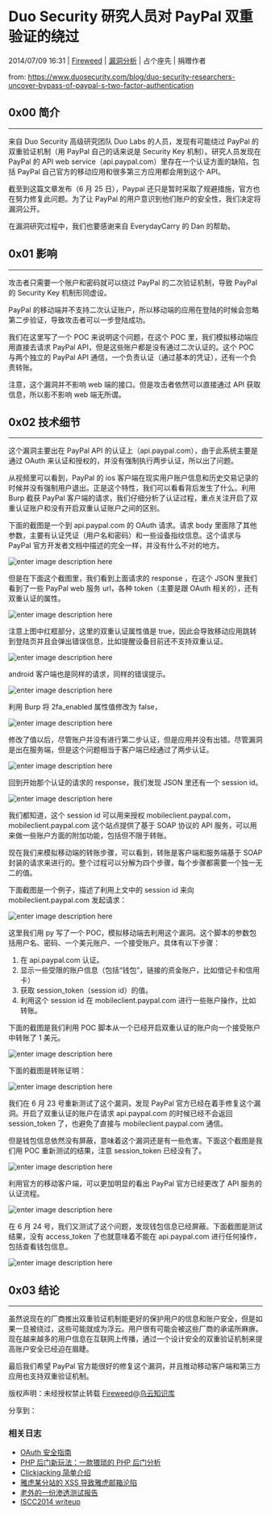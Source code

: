 # Duo Security 研究人员对 PayPal 双重验证的绕过

2014/07/09 16:31 | [Fireweed](http://drops.wooyun.org/author/Fireweed "由 Fireweed 发布") | [漏洞分析](http://drops.wooyun.org/category/papers "查看 漏洞分析 中的全部文章") | 占个座先 | 捐赠作者

from: https://www.duosecurity.com/blog/duo-security-researchers-uncover-bypass-of-paypal-s-two-factor-authentication

## 0x00 简介

* * *

来自 Duo Security 高级研究团队 Duo Labs 的人员，发现有可能绕过 PayPal 的双重验证机制（用 PayPal 自己的话来说是 Security Key 机制）。研究人员发现在 PayPal 的 API web service（api.paypal.com）里存在一个认证方面的缺陷，包括 PayPal 自己官方的移动应用和很多第三方应用都会用到这个 API。

截至到这篇文章发布（6 月 25 日），Paypal 还只是暂时采取了规避措施，官方也在努力修复此问题。为了让 PayPal 的用户意识到他们账户的安全性，我们决定将漏洞公开。

在漏洞研究过程中，我们也要感谢来自 EverydayCarry 的 Dan 的帮助。

## 0x01 影响

* * *

攻击者只需要一个账户和密码就可以绕过 PayPal 的二次验证机制，导致 PayPal 的 Security Key 机制形同虚设。

PayPal 的移动端并不支持二次认证账户，所以移动端的应用在登陆的时候会忽略第二步验证，导致攻击者可以一步登陆成功。

我们在这里写了一个 POC 来说明这个问题，在这个 POC 里，我们模拟移动端应用直接去请求 PayPal API，但是这些账户都是没有通过二次认证的。这个 POC 与两个独立的 PayPal API 通信，一个负责认证（通过基本的凭证），还有一个负责转账。

注意，这个漏洞并不影响 web 端的接口。但是攻击者依然可以直接通过 API 获取信息，所以影不影响 web 端无所谓。

## 0x02 技术细节

* * *

这个漏洞主要出在 PayPal API 的认证上（api.paypal.com），由于此系统主要是通过 OAuth 来认证和授权的，并没有强制执行两步认证，所以出了问题。

从视频里可以看到，PayPal 的 ios 客户端在现实用户账户信息和历史交易记录的时候并没有强制用户退出。正是这个特性，我们可以看看背后发生了什么。利用 Burp 截获 PayPal 客户端的请求，我们仔细分析了认证过程，重点关注开启了双重认证账户和没有开启双重认证账户之间的区别。

下面的截图是一个到 api.paypal.com 的 OAuth 请求。请求 body 里面除了其他参数，主要有认证凭证（用户名和密码）和一些设备指纹信息。这个请求与 PayPal 官方开发者文档中描述的完全一样，并没有什么不对的地方。

![enter image description here](img/img1_u118_png.jpg)

但是在下面这个截图里，我们看到上面请求的 response ，在这个 JSON 里我们看到了一些 PayPal web 服务 url，各种 token（主要是跟 OAuth 相关的），还有双重认证的属性。

![enter image description here](img/img2_u104_png.jpg)

注意上图中红框部分，这里的双重认证属性值是 true，因此会导致移动应用跳转到登陆页并且会弹出错误信息，比如提醒设备目前还不支持双重认证。

![enter image description here](img/img3_u70_jpg.jpg)

android 客户端也是同样的请求，同样的错误提示。

![enter image description here](img/img4_u53_jpg.jpg)

利用 Burp 将 2fa_enabled 属性值修改为 false，

![enter image description here](img/img5_u82_png.jpg)

修改了值以后，尽管账户并没有进行第二步认证，但是应用并没有出错。尽管漏洞是出在服务端，但是这个问题相当于客户端已经通过了两步认证。

![enter image description here](img/img6_u45_jpg.jpg)

回到开始那个认证的请求的 response，我们发现 JSON 里还有一个 session id。

![enter image description here](img/img7_u69_png.jpg)

我们都知道，这个 session id 可以用来授权 mobileclient.paypal.com，mobileclient.paypal.com 这个站点提供了基于 SOAP 协议的 API 服务，可以用来做一些账户方面的附加功能，包括但不限于转账。

现在我们来模拟移动端的转账步骤，可以看到，转账是客户端和服务端基于 SOAP 封装的请求来进行的。整个过程可以分解为四个步骤，每个步骤都需要一个独一无二的值。

下面截图是一个例子，描述了利用上文中的 session id 来向 mobileclient.paypal.com 发起请求：

![enter image description here](img/img8_u84_png.jpg)

这里我们用 py 写了一个 POC，模拟移动端去利用这个漏洞。这个脚本的参数包括用户名、密码、一个美元账户、一个接受账户。具体有以下步骤：

1.  在 api.paypal.com 认证。
2.  显示一些受限的账户信息（包括“钱包”，链接的资金账户，比如借记卡和信用卡）
3.  获取 session_token（session id）的值。
4.  利用这个 session id 在 mobileclient.paypal.com 进行一些账户操作，比如转账。

下面的截图是我们利用 POC 脚本从一个已经开启双重认证的账户向一个接受账户中转账了 1 美元。

![enter image description here](img/img9_u71_png.jpg)

下面的截图是转账证明：

![enter image description here](img/img10_u47_png.jpg)

我们在 6 月 23 号重新测试了这个漏洞，发现 PayPal 官方已经在着手修复这个漏洞。开启了双重认证的账户在请求 api.paypal.com 的时候已经不会返回 session_token 了，也避免了直接与 mobileclient.paypal.com 通信。

但是钱包信息依然没有屏蔽，意味着这个漏洞还是有一些危害。下面这个截图是我们用 POC 重新测试的结果，注意 session_token 已经没有了。

![enter image description here](img/img11_u50_png.jpg)

利用官方的移动客户端，可以更加明显的看出 PayPal 官方已经更改了 API 服务的认证流程。

![enter image description here](img/img12_u39_png.jpg)

在 6 月 24 号，我们又测试了这个问题，发现钱包信息已经屏蔽。下面截图是测试结果，没有 access_token 了也就意味着不能在 api.paypal.com 进行任何操作，包括查看钱包信息。

![enter image description here](img/img13_u36_png.jpg)

## 0x03 结论

* * *

虽然说现在的厂商推出双重验证机制能更好的保护用户的信息和账户安全，但是如果一旦被绕过，这些可能就成为浮云。用户很有可能会被这些厂商的承诺所麻痹。现在越来越多的用户信息在互联网上传播，通过一个设计安全的双重验证机制来提高账户安全已经迫在眉睫。

最后我们希望 PayPal 官方能很好的修复这个漏洞，并且推动移动客户端和第三方应用也支持双重验证机制。

版权声明：未经授权禁止转载 [Fireweed](http://drops.wooyun.org/author/Fireweed "由 Fireweed 发布")@[乌云知识库](http://drops.wooyun.org)

分享到：

### 相关日志

*   [OAuth 安全指南](http://drops.wooyun.org/papers/1989)
*   [PHP 后门新玩法：一款猥琐的 PHP 后门分析](http://drops.wooyun.org/papers/1215)
*   [Clickjacking 简单介绍](http://drops.wooyun.org/papers/104)
*   [雅虎某分站的 XSS 导致雅虎邮箱沦陷](http://drops.wooyun.org/papers/1024)
*   [老外的一份渗透测试报告](http://drops.wooyun.org/papers/576)
*   [ISCC2014 writeup](http://drops.wooyun.org/papers/2419)